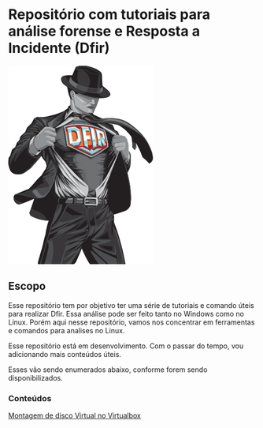 # Repositório com tutoriais para análise forense e Resposta a Incidente (Dfir)

<img src="dfir.png">

## Escopo

Esse repositório tem por objetivo ter uma série de tutoriais e comando úteis para realizar Dfir. 
Essa análise pode ser feito tanto no Windows como no Linux. Porém aqui nesse repositório, vamos nos concentrar em ferramentas e comandos para analises no Linux.

Esse repositório está em desenvolvimento. Com o passar do tempo, vou adicionando mais conteúdos úteis.

Esses vão sendo enumerados abaixo, conforme forem sendo disponibilizados.

### Conteúdos

[Montagem de disco Virtual no Virtualbox](virtualbox/disco-virtualbox.md)

